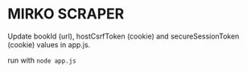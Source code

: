 # MIRKO SCRAPER

Update bookId (url), hostCsrfToken (cookie) and secureSessionToken (cookie) values in app.js.

run with `node app.js`


